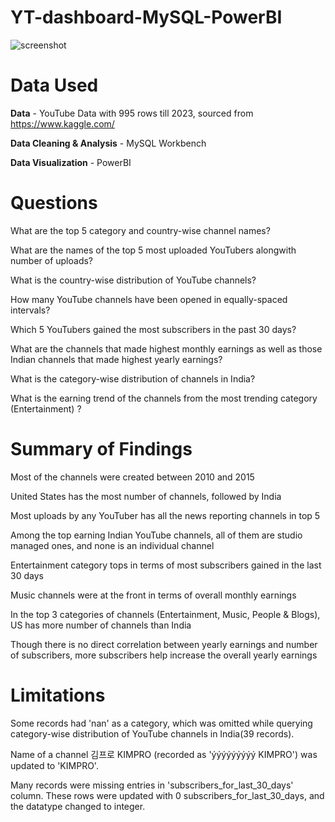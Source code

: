 # YT-dashboard-MySQL-PowerBI

![screenshot](https://github.com/ajinkyagaikwad/YT-dashboard-MySQL-PowerBI/assets/7068818/17b29254-578d-46c8-80cd-0317488e02bc)

# Data Used
**Data** - YouTube Data with 995 rows till 2023, sourced from https://www.kaggle.com/ 

**Data Cleaning & Analysis** - MySQL Workbench

**Data Visualization** - PowerBI

# Questions

What are the top 5 category and country-wise channel names?

What are the names of the top 5 most uploaded YouTubers alongwith number of uploads?

What is the country-wise distribution of YouTube channels?

How many YouTube channels have been opened in equally-spaced intervals?

Which 5 YouTubers gained the most subscribers in the past 30 days?

What are the channels that made highest monthly earnings as well as those Indian channels that made highest yearly earnings?

What is the category-wise distribution of channels in India?

What is the earning trend of the channels from the most trending category (Entertainment) ?

# Summary of Findings

Most of the channels were created between 2010 and 2015

United States has the most number of channels, followed by India

Most uploads by any YouTuber has all the news reporting channels in top 5

Among the top earning Indian YouTube channels, all of them are studio managed ones, and none is an individual channel

Entertainment category tops in terms of most subscribers gained in the last 30 days

Music channels were at the front in terms of overall monthly earnings

In the top 3 categories of channels (Entertainment, Music, People & Blogs), US has more number of channels than India

Though there is no direct correlation between yearly earnings and number of subscribers, more subscribers help increase the overall yearly earnings

# Limitations

Some records had 'nan' as a category, which was omitted while querying category-wise distribution of YouTube channels in India(39 records).

Name of a channel 김프로 KIMPRO (recorded as 'ýýýýýýýýý KIMPRO') was updated to 'KIMPRO'.

Many records were missing entries in 'subscribers_for_last_30_days' column. These rows were updated with 0 subscribers_for_last_30_days, and the datatype changed to integer.
